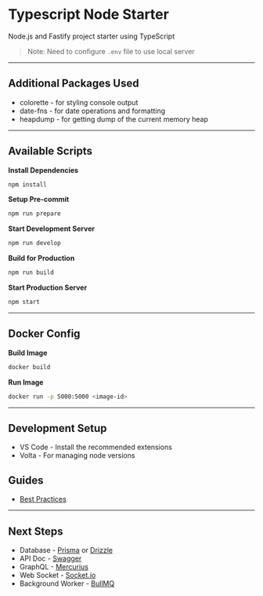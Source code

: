 # Typescript Node Starter

Node.js and Fastify project starter using TypeScript

> Note: Need to configure `.env` file to use local server

---

## Additional Packages Used

- colorette - for styling console output
- date-fns - for date operations and formatting
- heapdump - for getting dump of the current memory heap

---

## Available Scripts

**Install Dependencies**

```bash
npm install
```

**Setup Pre-commit**

```bash
npm run prepare
```

**Start Development Server**

```bash
npm run develop
```

**Build for Production**

```bash
npm run build
```

**Start Production Server**

```bash
npm start
```

---

## Docker Config

**Build Image**

```bash
docker build
```

**Run Image**

```bash
docker run -p 5000:5000 <image-id>
```

---

## Development Setup

- VS Code - Install the recommended extensions
- Volta - For managing node versions

## Guides

- [Best Practices](https://github.com/goldbergyoni/nodebestpractices)

---

## Next Steps

- Database - [Prisma](https://www.prisma.io/) or [Drizzle](https://drizzle.team/)
- API Doc - [Swagger](https://swagger.io/)
- GraphQL - [Mercurius](https://mercurius.dev/)
- Web Socket - [Socket.io](https://socket.io/)
- Background Worker - [BullMQ](https://docs.bullmq.io/)
